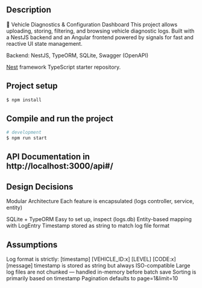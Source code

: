 ## Description

🚗 Vehicle Diagnostics & Configuration Dashboard
This project allows uploading, storing, filtering, and browsing vehicle diagnostic logs. Built with a NestJS backend and an Angular frontend powered by signals for fast and reactive UI state management.

Backend: NestJS, TypeORM, SQLite, Swagger (OpenAPI)

[Nest](https://github.com/nestjs/nest) framework TypeScript starter repository.

## Project setup

```bash
$ npm install
```

## Compile and run the project

```bash
# development
$ npm run start
```

## API Documentation in http://localhost:3000/api#/

## Design Decisions

Modular Architecture
Each feature is encapsulated (logs controller, service, entity)

 SQLite + TypeORM
Easy to set up, inspect (logs.db)
Entity-based mapping with LogEntry
Timestamp stored as string to match log file format


## Assumptions
Log format is strictly:
[timestamp] [VEHICLE_ID:x] [LEVEL] [CODE:x] [message]
timestamp is stored as string but always ISO-compatible
Large log files are not chunked — handled in-memory before batch save
Sorting is primarily based on timestamp
Pagination defaults to page=1&limit=10
